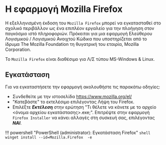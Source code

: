 # Η εφαρμογή Mozilla Firefox

Η εξελληνισμένη έκδοση του `Mozilla Firefox` μπορεί να εγκατασταθεί στο σχολικό περιβάλλον ως ένα επιπλέον εργαλείο για την πλοήγηση στον παγκόσμιο ιστό πληροφοριών. Πρόκειται για μια εφαρμογή Ελεύθερου Λογισμικού / Λογισμικού Ανοιχτού Κώδικα που υποστηρίζεται από το ίδρυμα The Mozilla Foundation τη θυγατρική του εταιρία, Mozilla Corporation. 

Το `Mozilla Firefox` είναι διαθέσιμο για Λ/Σ τύπου MS-Windows & Linux.

## Εγκατάσταση

Για να εγκαταστήσετε την εφαρμογή ακολουθήστε τις παρακάτω οδηγίες:

- Συνδεθείτε με την ιστοσελίδα <https://www.mozilla.org/el/>
- "Κατεβάστε" το εκτελέσιμο επιλέγοντας Λήψη του Firefox.
- Επιλέξτε ***Εκτέλεση*** στην ερώτηση "Τι θέλετε να κάνετε με το αρχείο <όνομα αρχείου εγκατάστασης>.exe;".
Επιτρέψτε στην εφαρμογή `Firefox Installer` να κάνει αλλαγές στη συσκευή σας, επιλέγοντας ***ΝΑΙ***.

!!! powershell "PowerShell (administrator): Εγκατάσταση Firefox"
    ```shell
    winget install --id=Mozilla.Firefox  -e
    ```
